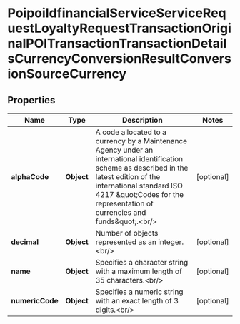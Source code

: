 # PoipoiIdfinancialServiceServiceRequestLoyaltyRequestTransactionOriginalPOITransactionTransactionDetailsCurrencyConversionResultConversionSourceCurrency

## Properties
Name | Type | Description | Notes
------------ | ------------- | ------------- | -------------
**alphaCode** | **Object** | A code allocated to a currency by a Maintenance Agency under an international identification scheme as described in the latest edition of the international standard ISO 4217 \&quot;Codes for the representation of currencies and funds\&quot;.&lt;br/&gt; |  [optional]
**decimal** | **Object** | Number of objects represented as an integer.&lt;br/&gt; |  [optional]
**name** | **Object** | Specifies a character string with a maximum length of 35 characters.&lt;br/&gt; |  [optional]
**numericCode** | **Object** | Specifies a numeric string with an exact length of 3 digits.&lt;br/&gt; |  [optional]
